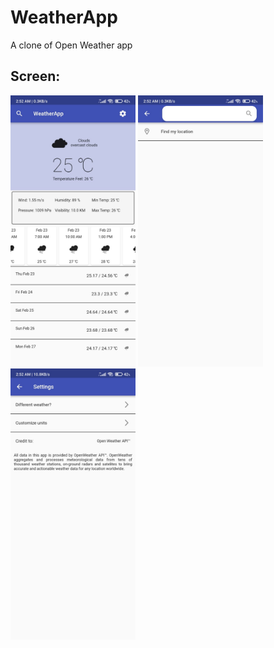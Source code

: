 # WeatherApp
A clone of Open Weather app

## Screen:
<img src="./screenshot/home.jpeg" width=200>    <img src="./screenshot/search.jpeg" width=200>  <img src="./screenshot/setting.jpeg" width=200>